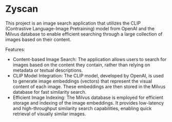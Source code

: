 # Zyscan

This project is an image search application that utilizes the CLIP (Contrastive Language-Image Pretraining) model from OpenAI and the Milvus database to enable efficient searching through a large collection of images based on their content.

Features:
- Content-based Image Search: The application allows users to search for images based on the content they contain, rather than relying on metadata or textual descriptions.
- CLIP Model Integration: The CLIP model, developed by OpenAI, is used to generate image embeddings (vectors) that represent the visual content of each image. These embeddings are then stored in the Milvus database for fast similarity search.
- Efficient Image Indexing: The Milvus database is employed for efficient storage and indexing of the image embeddings. It provides low-latency and high-throughput similarity search capabilities, enabling quick retrieval of visually similar images.

